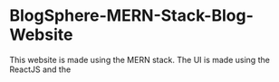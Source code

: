 # BlogSphere-MERN-Stack-Blog-Website
This website is made using the MERN stack. The UI is made using the ReactJS and the 
